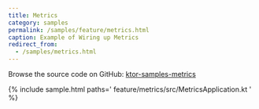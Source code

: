 ```yaml
---
title: Metrics
category: samples
permalink: /samples/feature/metrics.html
caption: Example of Wiring up Metrics
redirect_from:
  - /samples/metrics.html
---
```


Browse the source code on GitHub: [ktor-samples-metrics](https://github.com/ktorio/ktor-samples/1.3.0/feature/metrics/src/MetricsApplication.kt)

{% include sample.html paths='
    feature/metrics/src/MetricsApplication.kt
' %}

